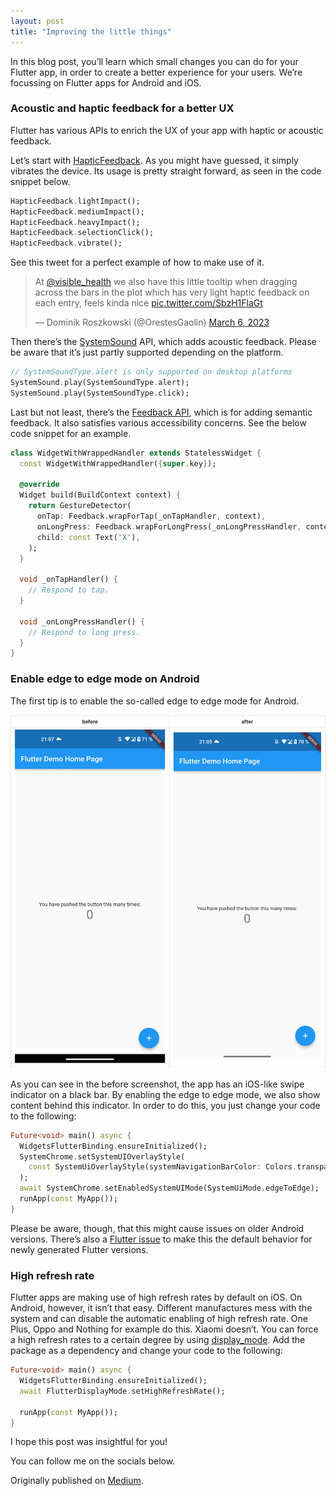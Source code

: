 ```yaml
---
layout: post
title: "Improving the little things"
---
```


In this blog post, you’ll learn which small changes you can do for your
Flutter app, in order to create a better experience for your users.
We’re focussing on Flutter apps for Android and iOS.

### Acoustic and haptic feedback for a better UX

Flutter has various APIs to enrich the UX of your app with haptic or
acoustic feedback.

Let’s start with <a href="https://api.flutter.dev/flutter/services/HapticFeedback-class.html" target="_blank">HapticFeedback</a>.
As you might have guessed, it simply vibrates the device. Its usage is pretty
straight forward, as seen in the code snippet below.

```dart
HapticFeedback.lightImpact();
HapticFeedback.mediumImpact();
HapticFeedback.heavyImpact();
HapticFeedback.selectionClick();
HapticFeedback.vibrate();
```

See this tweet for a perfect example of how to make use of it.

<blockquote class="twitter-tweet"><p lang="en" dir="ltr">At <a href="https://twitter.com/visible_health?ref_src=twsrc%5Etfw">@visible_health</a> we also have this little tooltip when dragging across the bars in the plot which has very light haptic feedback on each entry, feels kinda nice <a href="https://t.co/SbzH1FlaGt">pic.twitter.com/SbzH1FlaGt</a></p>&mdash; Dominik Roszkowski (@OrestesGaolin) <a href="https://twitter.com/OrestesGaolin/status/1632720877841178625?ref_src=twsrc%5Etfw">March 6, 2023</a></blockquote> <script async src="https://platform.twitter.com/widgets.js" charset="utf-8"></script>

Then there’s the <a href="https://api.flutter.dev/flutter/services/SystemSoundType.html" target="_blank">SystemSound</a> API,
which adds acoustic feedback. Please be aware that it’s just partly supported depending on the platform.

```dart
// SystemSoundType.alert is only supported on desktop platforms
SystemSound.play(SystemSoundType.alert);
SystemSound.play(SystemSoundType.click);
```

Last but not least, there’s the
<a href="https://api.flutter.dev/flutter/material/Feedback-class.html" target="_blank">Feedback API</a>,
which is for adding semantic feedback. It also satisfies various accessibility concerns.
See the below code snippet for an example.

```dart
class WidgetWithWrappedHandler extends StatelessWidget {
  const WidgetWithWrappedHandler({super.key});

  @override
  Widget build(BuildContext context) {
    return GestureDetector(
      onTap: Feedback.wrapForTap(_onTapHandler, context),
      onLongPress: Feedback.wrapForLongPress(_onLongPressHandler, context),
      child: const Text('X'),
    );
  }

  void _onTapHandler() {
    // Respond to tap.
  }

  void _onLongPressHandler() {
    // Respond to long press.
  }
}
```

### Enable edge to edge mode on Android

The first tip is to enable the so-called edge to edge mode for Android.

<img src="/assets/little-things/before_after.webp" />


As you can see in the before screenshot, the app has an iOS-like swipe
indicator on a black bar. By enabling the edge to edge mode, we also
show content behind this indicator. In order to do this, you just change
your code to the following:

```dart
Future<void> main() async {
  WidgetsFlutterBinding.ensureInitialized();
  SystemChrome.setSystemUIOverlayStyle(
    const SystemUiOverlayStyle(systemNavigationBarColor: Colors.transparent),
  );
  await SystemChrome.setEnabledSystemUIMode(SystemUiMode.edgeToEdge);
  runApp(const MyApp());
}
```

Please be aware, though, that this might cause issues on older Android
versions. 
There’s also a <a href="https://github.com/flutter/flutter/issues/86248" target="_blank">Flutter issue</a>
to make this the default behavior for newly generated Flutter versions.

### High refresh rate

Flutter apps are making use of high refresh rates by default on iOS. On
Android, however, it isn’t that easy. Different manufactures mess with
the system and can disable the automatic enabling of high refresh rate.
One Plus, Oppo and Nothing for example do this. Xiaomi doesn’t. You can
force a high refresh rates to a certain degree by using
<a href="https://pub.dev/packages/flutter_displaymode"
class="markup--anchor markup--p-anchor"
data-href="https://pub.dev/packages/flutter_displaymode"
rel="nofollow noopener" target="_blank">display_mode</a>. Add the
package as a dependency and change your code to the following:

```dart
Future<void> main() async {
  WidgetsFlutterBinding.ensureInitialized();
  await FlutterDisplayMode.setHighRefreshRate();

  runApp(const MyApp());
}
```

I hope this post was insightful for you!

You can follow me on the socials below.

Originally published on [Medium](https://medium.com/p/b8ca6ee4dfca).
